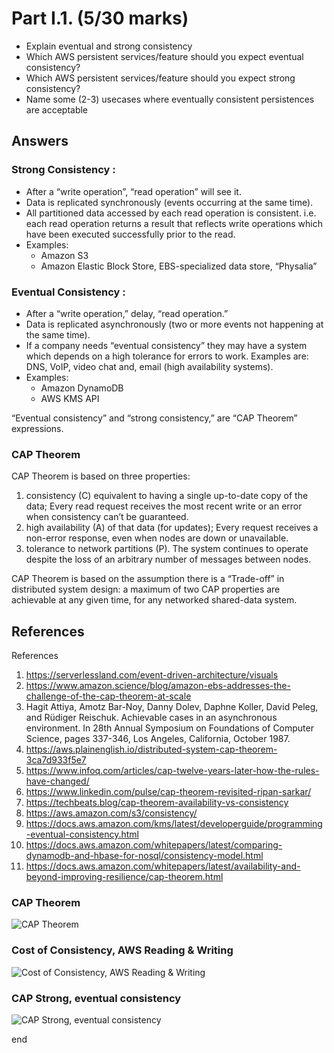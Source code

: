 # Part I.1. (5/30 marks)

- Explain eventual and strong consistency
- Which AWS persistent services/feature should you expect eventual consistency?
- Which AWS persistent services/feature should you expect strong consistency?
- Name some (2-3) usecases where eventually consistent persistences are acceptable

## Answers

### Strong Consistency :

- After a “write operation”, “read operation” will see it.
- Data is replicated synchronously (events occurring at the same time).
- All partitioned data accessed by each read operation is consistent. i.e. each read operation returns a result that reflects write operations which have been executed successfully prior to the read.
- Examples:
  - Amazon S3
  - Amazon Elastic Block Store, EBS-specialized data store, “Physalia”

### Eventual Consistency :

- After a “write operation,” delay, “read operation.”
- Data is replicated asynchronously (two or more events not happening at the same time).
- If a company needs “eventual consistency” they may have a system which depends on a high tolerance for errors to work. Examples are: DNS, VoIP, video chat and, email (high availability systems).
- Examples:
  - Amazon DynamoDB
  - AWS KMS API

“Eventual consistency” and “strong consistency,” are “CAP Theorem” expressions.

### CAP Theorem

CAP Theorem is based on three properties:

1. consistency (C) equivalent to having a single up-to-date copy of the data; Every read request receives the most recent write or an error when consistency can’t be guaranteed.
2. high availability (A) of that data (for updates); Every request receives a non-error response, even when nodes are down or unavailable.
3. tolerance to network partitions (P). The system continues to operate despite the loss of an arbitrary number of messages between nodes.

CAP Theorem is based on the assumption there is a “Trade-off” in distributed system design: a maximum of two CAP properties are achievable at any given time, for any networked shared-data system.

## References

References

1. https://serverlessland.com/event-driven-architecture/visuals
2. https://www.amazon.science/blog/amazon-ebs-addresses-the-challenge-of-the-cap-theorem-at-scale
3. Hagit Attiya, Amotz Bar-Noy, Danny Dolev, Daphne Koller, David Peleg, and Rüdiger Reischuk. Achievable cases in an asynchronous environment. In 28th Annual Symposium on Foundations of Computer Science, pages 337-346, Los Angeles, California, October 1987.
4. https://aws.plainenglish.io/distributed-system-cap-theorem-3ca7d933f5e7
5. https://www.infoq.com/articles/cap-twelve-years-later-how-the-rules-have-changed/
6. https://www.linkedin.com/pulse/cap-theorem-revisited-ripan-sarkar/
7. https://techbeats.blog/cap-theorem-availability-vs-consistency
8. https://aws.amazon.com/s3/consistency/
9. https://docs.aws.amazon.com/kms/latest/developerguide/programming-eventual-consistency.html
10. https://docs.aws.amazon.com/whitepapers/latest/comparing-dynamodb-and-hbase-for-nosql/consistency-model.html
11. https://docs.aws.amazon.com/whitepapers/latest/availability-and-beyond-improving-resilience/cap-theorem.html

### CAP Theorem

![CAP Theorem](<../A2_Notes/Screenshot 2023-12-18 at 11.50.10 AM.png>)

### Cost of Consistency, AWS Reading & Writing

![Cost of Consistency, AWS Reading & Writing](<../A2_Notes/Screenshot 2024-01-01 at 3.12.03 PM.png>)

### CAP Strong, eventual consistency

![CAP Strong, eventual consistency](<../A2_Notes/Screenshot 2023-12-18 at 6.43.46 AM.png>)


end